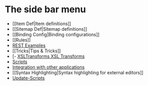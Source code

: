 # The side bar menu

- [[Item Def|Item definitions]]
- [[Sitemap Def|Sitemap definitions]]
- [[Binding Config|Binding configurations]]
- [[Rules]]
- [REST Examples](RESTExamples)
- [[Tricks|Tips & Tricks]]
- [- [XSLTransforms XSL Transforms](FAQ])
- [Scripts](scripts)
- [Integration with other applications](integration)
- [[Syntax Highlighting|Syntax highlighting for external editors]]
- [Update-Scripts](openhabGetSnapshot)